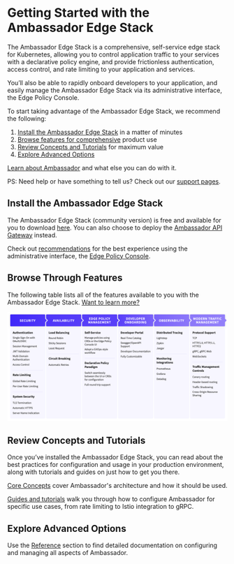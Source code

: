 # Getting Started with the Ambassador Edge Stack 

The Ambassador Edge Stack is a comprehensive, self-service edge stack for Kubernetes, allowing you to control application traffic to your services with a declarative policy engine, and provide frictionless authentication, access control, and rate limiting to your application and services.

You’ll also be able to rapidly onboard developers to your application, and easily manage the Ambassador Edge Stack via its administrative interface, the Edge Policy Console.

To start taking advantage of the Ambassador Edge Stack, we recommend the following:

1. [Install the Ambassador Edge Stack](/user-guide/install) in a matter of minutes
2. [Browse features for comprehensive](/user-guide/getting-started#browse-through-features) product use
3. [Review Concepts and Tutorials](/user-guide/getting-started#review-concepts-and-tutorials) for maximum value
4. [Explore Advanced Options](/user-guide/getting-started#explore-advanced-options)

[Learn about Ambassador](/about/why-ambassador) and what else you can do with it.

PS: Need help or have something to tell us? Check out our [support pages](/about/support).

## Install the Ambassador Edge Stack

The Ambassador Edge Stack (community version) is free and available for you to download [here](/user-guide/install). You can also choose to deploy the [Ambassador API Gateway](/user-guide/install-ambassador-oss) instead.

Check out [recommendations](/user-guide/product-requirements) for the best experience using the administrative interface, the [Edge Policy Console](/reference/dev-portal).

## Browse Through Features

The following table lists all of the features available to you with the Ambassador Edge Stack. [Want to learn more?](https://www.getambassador.io/features/)

![Features](/doc-images/features-table.png)

## Review Concepts and Tutorials

Once you’ve installed the Ambassador Edge Stack, you can read about the best practices for configuration and usage in your production environment, along with tutorials and guides on just how to get you there.

[Core Concepts](/reference/core/ambassador) cover Ambassador's architecture and how it should be used.

[Guides and tutorials](/docs/guides) walk you through how to configure Ambassador for specific use cases, from rate limiting to Istio integration to gRPC.

## Explore Advanced Options

Use the [Reference](/reference/configuration) section to find detailed documentation on configuring and managing all aspects of Ambassador.

